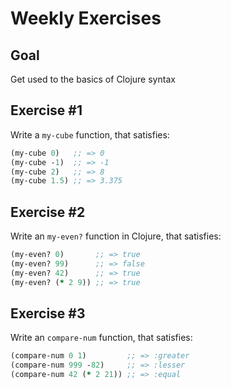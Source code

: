 # Weekly Exercises

## Goal
Get used to the basics of Clojure syntax

## Exercise #1
Write a `my-cube` function, that satisfies:

```clojure
(my-cube 0)   ;; => 0
(my-cube -1)  ;; => -1
(my-cube 2)   ;; => 8
(my-cube 1.5) ;; => 3.375
```

## Exercise #2
Write an `my-even?` function in Clojure, that satisfies:

```clojure
(my-even? 0)       ;; => true
(my-even? 99)      ;; => false
(my-even? 42)      ;; => true
(my-even? (* 2 9)) ;; => true
```

## Exercise #3
Write an `compare-num` function, that satisfies:

```clojure
(compare-num 0 1)         ;; => :greater
(compare-num 999 -82)     ;; => :lesser
(compare-num 42 (* 2 21)) ;; => :equal
```